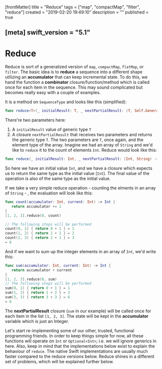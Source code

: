 [frontMatter]
title = "Reduce"
tags = ["map", "compactMap", "filter", "reduce"]
created = "2019-02-20 19:49:10"
description = ""
published = true

[meta]
swift_version = "5.1"
---

# Reduce

Reduce is sort of a generalized version of `map`, `compactMap`, `flatMap`, or
`filter`. The basic idea is to **reduce** a sequence into a different
shape utilizing an **accumulator** that can keep incremental state. To
do this, we hand the function a **combinator** closure/function/method
which is called once for each item in the sequence. This may sound
complicated but becomes really easy with a couple of examples.

It is a method on `SequenceType` and looks like this (simplified):

``` Swift
func reduce<T>(_ initialResult: T, _ nextPartialResult: (T, Self.Generator.Element) -> T) -> T
```

There're two parameters here:
1. A `initialResult` value of generic type `T`
2. A closure `nextPartialResult` that receives two parameters and returns the generic type `T`. The two parameters are `T`, once again, and the element type of the array. Imagine we had an array of `String` and we'd like to `reduce` it to the count of elements `Int`. Reduce would look like this:

``` Swift
func reduce(_ initialResult: Int, _ nextPartialResult: (Int, String) -> Int) -> Int
```

So here we have an initial value `Int`, and we have a closure which expects us to
return the same type as the initial value (`Int`). The final value of the
operation is also of the same type as the initial value.

If we take a very simple reduce operation - counting the elments in an array of `String` - , the evaluation will look like this:

``` Swift
func count(accumulator: Int, current: Int) -> Int {
   return accumulator += 1
}
[1, 2, 3].reduce(0, count)

// The following steps will be performed
count(0, 1) { return 0 + 1 } = 1
count(1, 2) { return 1 + 1 } = 2
count(2, 3) { return 2 + 1 } = 3
= 6
```

And if we want to sum up the integer elements in an array of `Int`, we'd write this:

``` Swift
func sum(accumulator: Int, current: Int) -> Int {
   return accumulator + current
}
[1, 2, 3].reduce(0, sum)
// The following steps will be performed
sum(0, 1) { return 0 + 1 } = 1
sum(1, 2) { return 1 + 2 } = 3
sum(3, 3) { return 3 + 3 } = 6
= 6
```

The **nextPartialResult** closure (`sum` in our example) will be called once for each item in the
list `[1, 2, 3]`. The state will be kept in the **accumulator** variable
which is just an Integer.

Let\'s start re-implementing some of our other, trusted, functional
programming friends. In order to keep things simple for now, all these
functions will operate on `Int` or `Optional<Int>`; i.e. we will ignore
generics in here. Also, keep in mind that the implementations below
exist to explain the behaviour of `reduce`. The native Swift
implementations are usually much faster compared to the reduce versions
below. Reduce shines in a different set of problems, which will be
explained further below.

